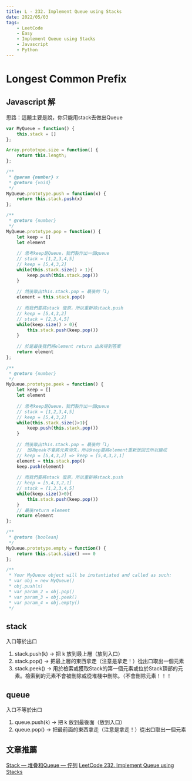 ```yaml
---
title: L - 232. Implement Queue using Stacks
date: 2022/05/03
tags: 
    - LeetCode
    - Easy
    - Implement Queue using Stacks
    - Javascript
    - Python
---
```

# Longest Common Prefix
## Javascript 解
思路：這題主要是說，你只能用stack去做出Queue
```javascript
var MyQueue = function() {
    this.stack = []
};

Array.prototype.size = function() {
    return this.length;
};

/** 
 * @param {number} x
 * @return {void}
 */
MyQueue.prototype.push = function(x) {
    return this.stack.push(x)
};

/**
 * @return {number}
 */
MyQueue.prototype.pop = function() {
    let keep = []
    let element
    
    // 思考keep是Queue，我們製作出一個queue
    // stack = [1,2,3,4,5]
    // keep = [5,4,3,2]
    while(this.stack.size() > 1){
        keep.push(this.stack.pop())
    }
    
    // 然後取出this.stack.pop = 最後的「1」
    element = this.stack.pop()
    
    // 而我們要將stack 復原，所以重新將stack.push
    // keep = [5,4,3,2]
    // stack = [2,3,4,5]
    while(keep.size() > 0){
        this.stack.push(keep.pop())
    }
    
    // 於是最後我們將element return 出來得到答案
    return element
};

/**
 * @return {number}
 */
MyQueue.prototype.peek = function() {
    let keep = []
    let element
    
    // 思考keep是Queue，我們製作出一個queue
    // stack = [1,2,3,4,5]
    // keep = [5,4,3,2]
    while(this.stack.size()>1){
        keep.push(this.stack.pop())
    }
    
    // 然後取出this.stack.pop = 最後的「1」
    //  因為peak不會將元素消失，所以keep要將element重新放回去所以變成
    // keep = [5,4,3,2] => keep = [5,4,3,2,1]
    element = this.stack.pop()
    keep.push(element)
    
    // 而我們要將stack 復原，所以重新將stack.push
    // keep = [5,4,3,2,1]
    // stack = [1,2,3,4,5]
    while(keep.size()>0){
        this.stack.push(keep.pop())
    }
    // 最後return element
    return element
};

/**
 * @return {boolean}
 */
MyQueue.prototype.empty = function() {
    return this.stack.size() === 0
};

/** 
 * Your MyQueue object will be instantiated and called as such:
 * var obj = new MyQueue()
 * obj.push(x)
 * var param_2 = obj.pop()
 * var param_3 = obj.peek()
 * var param_4 = obj.empty()
 */
```

## stack
入口等於出口
1. stack.push(k) -> 把 k 放到最上層（放到入口）
2. stack.pop() -> 把最上層的東西拿走（注意是拿走！）從出口取出一個元素
3. stack.peek() -> 用於檢索或獲取Stack的第一個元素或位於Stack頂部的元素。檢索到的元素不會被刪除或從堆棧中刪除。（不會刪除元素！！！

## queue
入口不等於出口
1. queue.push(k) -> 把 k 放到最後面（放到入口）
2. queue.pop() -> 把最前面的東西拿走（注意是拿走！）從出口取出一個元素

## 文章推薦
[Stack — 堆疊和Queue — 佇列](https://medium.com/coding-hot-pot/%E8%B3%87%E6%96%99%E7%B5%90%E6%A7%8B-stack-%E5%A0%86%E7%96%8A%E5%92%8Cqueue-%E4%BD%87%E5%88%97-e270e5075ae1)
[LeetCode 232. Implement Queue using Stacks
](https://skyyen999.gitbooks.io/-leetcode-with-javascript/content/questions/232md.html)